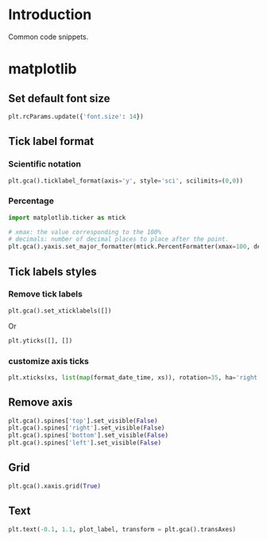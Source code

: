 # Introduction

Common code snippets.

# matplotlib

## Set default font size

```python
plt.rcParams.update({'font.size': 14})
```

## Tick label format

### Scientific notation

```python
plt.gca().ticklabel_format(axis='y', style='sci', scilimits=(0,0))
```

### Percentage

```python
import matplotlib.ticker as mtick

# xmax: the value corresponding to the 100%
# decimals: number of decimal places to place after the point. 
plt.gca().yaxis.set_major_formatter(mtick.PercentFormatter(xmax=100, decimals=None))
````

## Tick labels styles

### Remove tick labels

```python
plt.gca().set_xticklabels([])
```

Or

```python
plt.yticks([], [])
```

### customize axis ticks

```python
plt.xticks(xs, list(map(format_date_time, xs)), rotation=35, ha='right', fontsize=fontsize);
```

## Remove axis

```python
plt.gca().spines['top'].set_visible(False)
plt.gca().spines['right'].set_visible(False)
plt.gca().spines['bottom'].set_visible(False)
plt.gca().spines['left'].set_visible(False)
```

## Grid

```python
plt.gca().xaxis.grid(True)
```

## Text

```python
plt.text(-0.1, 1.1, plot_label, transform = plt.gca().transAxes)
```
